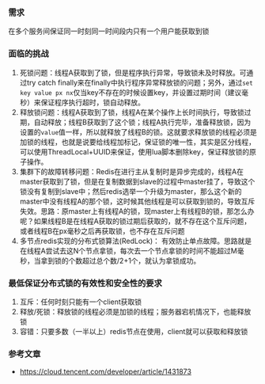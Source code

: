 ### 需求
在多个服务间保证同一时刻同一时间段内只有一个用户能获取到锁

### 面临的挑战
1. 死锁问题：线程A获取到了锁，但是程序执行异常，导致锁未及时释放。可通过try catch finally来在finally中执行程序异常释放锁的问题；另外，通过`set key value px nx`仅当key不存在的时候设置key，并设置过期时间（建议毫秒）来保证程序执行超时，锁自动释放。
2. 释放锁问题：线程A获取到了锁，线程A在某个操作上长时间执行，导致锁过期，自动释放；线程B获取到了这个锁；线程A执行完毕，准备释放锁，因为设置的`value`值一样，所以就释放了线程B的锁。这就要求释放锁的线程必须是加锁的线程，也就是说要给线程加标记，保证锁的唯一性，其实是区分线程，可以使用ThreadLocal+UUID来保证，使用lua脚本删除key，保证释放锁的原子操作。
3. 集群下的故障转移问题：Redis在进行主从复制时是异步完成的，线程A在master获取到了锁，但是在复制数据到slave的过程中master挂了，导致这个锁没有复制到slave中；然后redis选举一个升级为master，那么这个新的master中没有线程A的那个锁，这时候其他线程是可以获取到锁的，导致互斥失效。思路：原master上有线程A的锁，现master上有线程B的锁，那怎么办呢？如果线程B是在线程A获取的锁过期后获取的，就不存在这个互斥问题，或者线程B在px毫秒之后再获取锁，也不存在互斥问题
4. 多节点redis实现的分布式锁算法(RedLock)： 有效防止单点故障。思路就是在线程A尝试去这N个节点拿锁，每次去一个节点拿锁的时间不能超过M毫秒，当拿到锁的个数超过总个数/2+1个，就认为拿锁成功。

### 最低保证分布式锁的有效性和安全性的要求
1. 互斥：任何时刻只能有一个client获取锁
2. 释放/死锁：释放锁的线程必须是加锁的线程；服务器宕机情况下，也能释放锁
3. 容错：只要多数（一半以上）redis节点在使用，client就可以获取和释放锁

### 参考文章
* https://cloud.tencent.com/developer/article/1431873